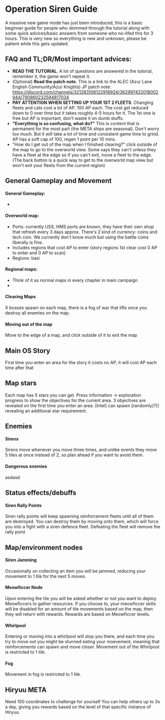 # Operation Siren Guide

A massive new game mode has just been introduced, this is a basic beginner guide for people who skimmed through the tutorial along with some quick advices/basic answers from someone who no-lifed this for 3 hours. This is very new so everything is new and unknown, please be patient while this gets updated.

## FAQ and TL;DR/Most important advices:
- **READ THE TUTORIAL**. A lot of questions are answered in the tutorial, remember it, the game won't repeat it.
- (Optional) **Read the patch note**. This is a link to the ALEC (Azur Lane English Community/Azur Knights) JP patch note: https://discord.com/channels/321283108122918924/362997422018002944/790860232594817034
- **__PAY ATTENTION WHEN SETTING UP YOUR 1ST 2 FLEETS__**. Changing fleets and cats cost a lot of AP. 100 AP each. The cost get reduced down to 0 over time but it takes roughly 4-5 hours for it. The 1st one is free but AP is important, don't waste it on dumb stuffs.
- **"Everything is so confusing, what do?"** This is content that is permanent for the most part (the META ships are seasonal). Don't worry too much. But it will take a lot of time and consistent game time to grind. AP has a soft cap of 100, regen 1 point per 10 mins.
- "How do I get out of the map when I finished clearing?" click outside of the map to go to the overworld view. Some says they can't unless they have a fleet at the edge so if you can't exit, move a fleet to the edge. (The back button is a quick way to get to the overworld map view but won't exit your fleets from the current region)

## General Gameplay and Movement

#### General Gameplay:
- 

#### Overworld map:

- Ports: currently USS, HMS ports are known, they have their own shop that refresh every 3 days approx. There's 2 kind of currency: coins and tech coin. We currently don't know much but using the battle coins liberally is fine.
- Includes regions that cost AP to enter (story regions 1st clear cost 0 AP to enter and 0 AP to scan)
- Regions: basi

#### Regional maps:

- Think of it as normal maps in every chapter in main campaign
- 

#### Clearing Maps
X bosses spawn on each map, there is a fog of war that lifts once you destroy all enemies on the map.

#### Moving out of the map
Move to the edge of a map, and click outside of it to exit the map

## Main OS Story
First time you enter an area for the story it costs no AP, it will cost AP each time after that

## Map stars
Each map has 5 stars you can get.
Press information -> exploration progress to show the  objectives for the current area. 3 objectives are revealed on the first time you enter an area. [Intel] can spawn [randomly(?)] revealing an additional star requirement.

## Enemies

#### Sirens
Sirens move whenever you move three times, and unlike events they move 5 tiles at once instead of 2, so plan ahead if you want to avoid them.

#### Dangerous enemies
asdasd

## Status effects/debuffs

#### Siren Rally Points
Siren rally points will keep spawning reinforcement fleets until all of them are destroyed. You can destroy them by moving onto them, which will force you into a fight with a siren defence fleet. Defeating the fleet will remove the rally point

## Map/environment nodes


#### Siren Jamming 
Occasionally on collecting an item you will be jammed, reducing your movement to 1 tile for the next 5 moves.


#### Meowficcer Node
Upon entering the tile you will be asked whether or not you want to deploy Meowficcers to gather resources. If you choose to, your meowficcer skills will be disabled for an amount of tile movements based on the map, then they will return with rewards. Rewards are based on Meowficcer levels.

#### Whirlpool
Entering or moving into a whirlpool will stop you there, and each time you try to move out you might be stunned eating your moevement, meaning that reinforcements can spawn and move closer. Movement out of the Whirlpool is restricted to 1 tile.

#### Fog
Movement in fog is restricted to 1 tile.





## Hiryuu META
Need 100 coordinates to challenge for yourself
You can help others up to 3x a day, giving you rewards based on the level of that specific instance of Hiryuu.



